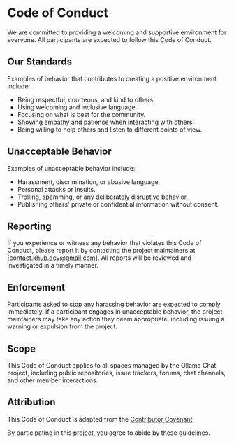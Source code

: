 # Code of Conduct

We are committed to providing a welcoming and supportive environment for everyone. All participants are expected to follow this Code of Conduct.

## Our Standards

Examples of behavior that contributes to creating a positive environment include:
- Being respectful, courteous, and kind to others.
- Using welcoming and inclusive language.
- Focusing on what is best for the community.
- Showing empathy and patience when interacting with others.
- Being willing to help others and listen to different points of view.

## Unacceptable Behavior

Examples of unacceptable behavior include:
- Harassment, discrimination, or abusive language.
- Personal attacks or insults.
- Trolling, spamming, or any deliberately disruptive behavior.
- Publishing others' private or confidential information without consent.

## Reporting

If you experience or witness any behavior that violates this Code of Conduct, please report it by contacting the project maintainers at [contact.khub.dev@gmail.com]. All reports will be reviewed and investigated in a timely manner.

## Enforcement

Participants asked to stop any harassing behavior are expected to comply immediately. If a participant engages in unacceptable behavior, the project maintainers may take any action they deem appropriate, including issuing a warning or expulsion from the project.

## Scope

This Code of Conduct applies to all spaces managed by the Ollama Chat project, including public repositories, issue trackers, forums, chat channels, and other member interactions.

## Attribution

This Code of Conduct is adapted from the [Contributor Covenant](https://www.contributor-covenant.org/).

By participating in this project, you agree to abide by these guidelines.